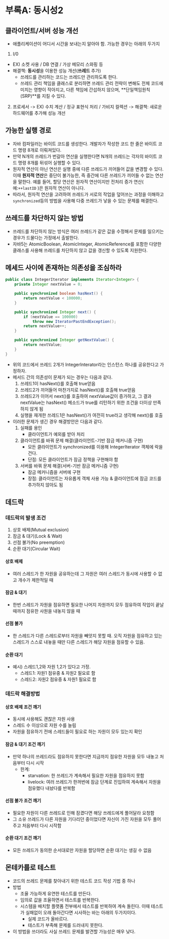 # 부록A: 동시성2
## 클라이언트/서버 성능 개선

- 애플리케이션이 어디서 시간을 보내는지 알아야 함. 가능한 경우는 아래의 두가지 

1. I/0
- EX) 소켓 사용 / DB 연결 / 가상 메모리 스와핑 등
- 해결책: **동시성**을 이용한 성능 개선(**쓰레드** 추가)
  - 쓰레드를 관리하는 코드는 쓰레드만 관리하도록 한다.
  - 쓰레드 관리 책임을 클래스로 분리하면 쓰레드 관리 전략이 변해도 전체 코드에 미치는 영향이 작아지고, 다른 책임에 간섭하지 않으며, **단일책임원칙(SRP)**를 지킬 수 있다.
2. 프로세서
-> EX) 수치 계산 / 정규 표현식 처리 / 가비지 컬렉션
-> 해결책: 새로운 하드웨어를 추가해 성능 개선

## 가능한 실행 경로
- 자바 컴파일러는 바이트 코드를 생성한다. 개발자가 작성한 코드 한 줄은 바이트 코드 명령 8개로 이뤄져있다.
- 만약 N개의 쓰레드가 번갈아 연산을 실행한다면 N개의 쓰레드는 각자의 바이트 코드 명령 8개를 뒤섞어 실행할 수 있다.
- 원자적 연산이 아닌 연산은 실행 중에 다른 쓰레드가 끼어들어 값을 변경할 수 있다. 이때 **원자적 연산**은 중단이 불가능한, 즉 중간에 다른 쓰레드가 끼어들 수 없는 연산을 말한다. 예를 들어, 할당 연산은 원자적 연산이지만 전처리 증가 연산( 예:`++lastID` )은 원자적 연산이 아니다.
- 따라서, 원자적 연산을 고려하여 쓰레드가 서로의 작업을 덮어쓰는 과정을 이해하고 `synchronized`등의 방법을 사용해 다중 쓰레드가 낳을 수 있는 문제를 해결한다. 

## 쓰레드를 차단하지 않는 방법
- 쓰레드를 차단하지 않는 방식은 여러 쓰레드가 같은 값을 수정해서 문제를 일으키는 경우가 드물다는 가정에서 출발한다.
- 자바5는 AtomicBoolean, AtomicInteger, AtomicReference를 포함한 다양한 클래스를 사용해 쓰레드를 차단하지 않고 값을 갱신할 수 있도록 지원한다.

## 메세드 사이에 존재하는 의존성을 조심하라


```java
public class IntegerIterator implements Iterator<Integer> {
    private Integer nextValue = 0;

    public synchronized boolean hasNext() {
        return nextValue < 100000;
    }

    public synchronized Integer next() {
        if (nextValue == 100000)
            throw new IteratorPastEndException();
        return nextValue++;
    }

    public synchronized Integer getNextValue() {
        return nextValue;
    }
}
```
- 위의 코드에서 쓰레드 2개가 IntegerInterator라는 인스턴스 하나를 공유한다고 가정하자.
- 메서드 간의 의존성이 문제가 되는 경우는 다음과 같다.
  1. 쓰레드1이 hasNext()를 호출해 true얻음
  2. 쓰레드2가 끼어들어 마찬가지로 hasNext()를 호출해 true얻음
  3. 쓰레드2가 이어서 next()를 호출하여 nextValue값이 증가하고, 그 결과 nextValue는 hasNext() 메소드가 true를 리턴하기 위한 조건을 더이상 만족하지 않게 됨
  4. 실행을 재개한 쓰레드1은 hasNext()가 여전히 true라고 생각해 next()를 호출
- 이러한 문제가 생긴 경우 해결방안은 다음과 같다.
  1. 실패를 용인
     - 클라이언트가 예외를 받아 처리 
  2. 클라이언트를 바꿔 문제 해결(클라이언트-기반 잠금 메커니즘 구현)
     - 모든 클라이언트가 synchronized를 이용해 IntegerIterator 객체에 락을 건다.
     - 단점: 모든 클라이언트가 잠금 정책을 구현해야 함
  3. 서버를 바꿔 문제 해결(서버-기반 잠금 메커니즘 구현)
     - 잠금 메커니즘을 서버에 구현 
     - 장점: 클라이언트는 자유롭게 객체 사용 가능 & 클라이언트에 잠금 코드를 추가하지 않아도 됨
     
## 데드락
### 데드락의 발생 조건
1. 상호 배제(Mutual exclusion)
2. 잠금 & 대기(Lock & Wait)
3. 선점 불가(No preemption)
4. 순환 대기(Circular Wait)

#### 상호 배제
- 여러 스레드가 한 자원을 공유하는데 그 자원은 여러 스레드가 동시에 사용할 수 없고 개수가 제한적일 때
#### 잠금 & 대기
- 한번 스레드가 자원을 점유하면 필요한 나머지 자원까지 모두 점유하여 작업이 끝날 때까지 점유한 사원을 내놓지 않을 때
#### 선점 불가
- 한 스레드가 다른 스레드로부터 자원을 빼앗지 못할 때. 오직 자원을 점유하고 있는 스레드가 스스로 내놓을 때만 다른 스레드가 해당 자원을 점유할 수 있음.
#### 순환 대기
- 예시) 스레드1,2와 자원 1,2가 있다고 가정.
  - 스레드1: 자원1 점유중 & 자원2 필요로 함
  - 스레드2: 자원2 점유중 & 자원1 필요로 함
   
### 데드락 해결방법
#### 상호 배제 조건 깨기
- 동시에 사용해도 괜찮은 자원 사용
- 스레드 수 이상으로 자원 수를 늘림
- 자원을 점유하기 전에 스레드들이 필요로 하는 자원이 모두 있는지 확인
#### 잠금 & 대기 조건 깨기
- 만약 하나의 쓰레드라도 점유하지 못한다면 지금까지 점유한 자원을 모두 내놓고 처음부터 다시 시작
  - 한계:
    - starvation: 한 쓰레드가 계속해서 필요한 자원을 점유하지 못함
    - livelock: 여러 쓰레드가 한꺼번에 잠금 단계로 진입하여 계속해서 자원을 점유했다 내놨다를 반복함
    
#### 선점 불가 조건 깨기
- 필요한 자원이 다른 쓰레드로 인해 잠겼다면 해당 쓰레드에게 풀어달라 요청함 
- 그 소유 쓰레드가 다른 자원을 기다리던 중이었다면 자신이 가진 자원을 모두 풀어주고 처음부터 다시 시작함
#### 순환 대기 조건 깨기
- 모든 쓰레드가 동의한 순서대로만 자원을 할당하면 순환 대기는 생길 수 없음

## 몬테카를로 테스트
- 코드의 쓰레드 문제를 찾아내기 위한 테스트 코드 작성 기법 중 하나
- 방법
  - 조율 가능하게 유연한 테스트를 만든다.
  - 임의로 값을 조율하면서 테스트를 반복한다.
  - 시스템을 배치할 플랫폼 전부에서 테스트를 반복하여 계속 돌린다. 이때 테스트가 실패없이 오래 돌아간다면 시사하는 바는 아래의 두가지이다.
    - 실제 코드가 올바르다.
    - 테스트가 부족해 문제를 드러내지 못한다.
 -  이 방법을 쓰더라도 사실 쓰레드 문제를 발견할 가능성은 매우 낮다. 